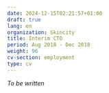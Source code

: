 ```yaml
---
date: 2024-12-15T02:21:57+01:00
draft: true
lang: en
organization: Skincity
title: Interim CTO
period: Aug 2018 - Dec 2018
weight: 96
cv-section: employment
type: cv
---
```


_To be written_

